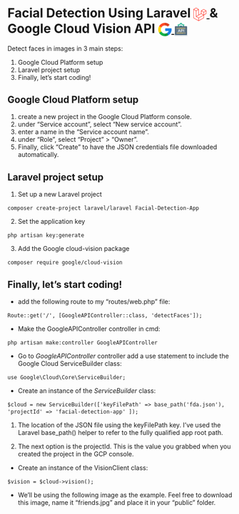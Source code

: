 # Facial Detection Using Laravel <a href="https://laravel.com/" target="blank"><img align="center" src="https://github.com/negin-shahani/negin-shahani/blob/main/Tech%20icons/laravel-2.svg" title = "Laravel" alt="" height="30"/> </a> & Google Cloud Vision API <a href="" target="blank"><img align="center" src="https://github.com/negin-shahani/negin-shahani/blob/main/Tech%20icons/google.png" title = "Laravel" alt="" height="30"/> </a> <a href="" target="blank"><img align="center" src="https://github.com/negin-shahani/negin-shahani/blob/main/Tech%20icons/api.png" title = "Laravel" alt="" height="30"/> </a>

Detect faces in images in 3 main steps:
1. Google Cloud Platform setup
2. Laravel project setup
3. Finally, let’s start coding!

## Google Cloud Platform setup 
1. create a new project in the Google Cloud Platform console.
2. under “Service account”, select “New service account”.
3. enter a name in the “Service account name”.
4. under “Role”, select “Project” > “Owner”.
5. Finally, click “Create” to have the JSON credentials file downloaded automatically.

## Laravel project setup
1. Set up a new Laravel project

```
composer create-project laravel/laravel Facial-Detection-App
```
 2. Set the application key
```
php artisan key:generate
```

3. Add the Google cloud-vision package

```
composer require google/cloud-vision
```
## Finally, let’s start coding!
- add the following route to my “routes/web.php” file:
```
Route::get('/', [GoogleAPIController::class, 'detectFaces']);
```
- Make the GoogleAPIController controller in cmd:
```
php artisan make:controller GoogleAPIController
```
- Go to *GoogleAPIController* controller add a use statement to include the Google Cloud ServiceBuilder class:
```
use Google\Cloud\Core\ServiceBuilder;
```
- Create an instance of the *ServiceBuilder* class:

```
$cloud = new ServiceBuilder(['keyFilePath' => base_path('fda.json'),     'projectId' => 'facial-detection-app' ]);
```

1. The location of the JSON file using the keyFilePath key. I’ve used the Laravel base_path() helper to refer to the fully qualified app root path.

2. The next option is the projectId. This is the value you grabbed when you created the project in the GCP console.

- Create an instance of the VisionClient class:
```
$vision = $cloud->vision();
```

- We’ll be using the following image as the example. Feel free to download this image, name it “friends.jpg” and place it in your “public” folder.






